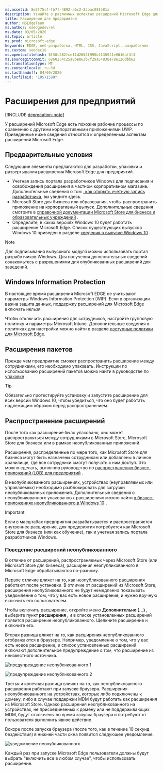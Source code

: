 ```yaml
---
ms.assetid: 8e2f75c4-fb7f-4892-a6c2-23bac081581a
description: Узнайте о различных аспектах расширений Microsoft Edge для предприятий и Узнайте, как они похожи на приложения UWP.
title: Расширения для предприятий
author: MSEdgeTeam
ms.author: msedgedevrel
ms.date: 03/05/2020
ms.topic: article
ms.prod: microsoft-edge
keywords: EDGE, веб-разработка, HTML, CSS, JavaScript, разработчик
ms.custom: seodec18
ms.openlocfilehash: 8f50c282fce11d2654f990bf135941e0616af3f3
ms.sourcegitcommit: 6860234c25a8be863b7f29a54838e78e120dbb62
ms.translationtype: MT
ms.contentlocale: ru-RU
ms.lasthandoff: 04/09/2020
ms.locfileid: "10571588"
---
```

# Расширения для предприятий  

[!INCLUDE [deprecation-note](includes/deprecation-note.md)]  

У расширений Microsoft Edge есть похожие рабочие процессы по сравнению с другими корпоративными приложениями UWP. Приведенные ниже сведения относятся к определенным аспектам расширений Microsoft Edge.

## Предварительные условия
Следующие элементы предлагаются для разработки, упаковки и развертывания расширения Microsoft Edge для предприятий.

+ Учетная запись портала разработчиков Windows для подписания и освобождения расширения в частном корпоративном магазине. Дополнительные сведения о том [, как открыть учетную запись разработчика,](/windows/uwp/publish/opening-a-developer-account) вы увидите здесь.
+ Microsoft Store для бизнеса или образования, чтобы распространить приложение на корпоративный выпуск. Дополнительные сведения смотрите в [справочной документации Microsoft Store для бизнеса и образовательных учреждений](/microsoft-store/) .
+ Определите, в каких версиях Windows 10 будет работать расширение Microsoft Edge. Список существующих выпусков Windows 10 приведен в разделе [сведения о выпуске Windows 10](https://www.microsoft.com/itpro/windows-10/release-information) .

> [!NOTE]
> Для подписывания выпускного модуля можно использовать портал разработчиков Windows. Для получения дополнительных сведений ознакомьтесь с разрешениями для опубликованных расширений для заведений.

## Windows Information Protection
В настоящее время расширения Microsoft EDGE не учитывают параметры Windows Information Protection (WIP). Если в организации важна защита данных, поддержку расширений для Microsoft Edge включать нельзя.

Чтобы отключить расширения для сотрудников, настройте групповую политику и параметры Microsoft Intune. Дополнительные сведения о политиках для настройки можно найти в разделе [доступные политики для Microsoft Edge](https://technet.microsoft.com/itpro/microsoft-edge/available-policies).

## Расширения пакетов
Прежде чем предприятие сможет распространить расширение между сотрудниками, его необходимо упаковать. Инструкции по использованию расширений пакетов можно найти в руководстве по [упаковке](./guides/packaging.md) .

> [!TIP]
> Обязательно протестируйте установку и запустите расширение для всех версий Windows 10, чтобы убедиться, что оно будет работать надлежащим образом перед распространением.

## Распространение расширений
После того как расширение было упаковано, оно может распространяться между сотрудниками в Microsoft Store, Microsoft Store для бизнеса или в рамках неопубликованных приложений.

Расширения, распределенные по мере того, как Microsoft Store для бизнеса могут быть назначены сотрудникам или добавлены в личное хранилище, где все сотрудники смогут получать к ним доступ. Это можно сделать, выполнив руководство по [распространению бизнес-приложений (LOB) для предприятий](https://msdn.microsoft.com/windows/uwp/publish/distribute-lob-apps-to-enterprises) .

В неопубликованного расширениях, устройствах (неуправляемых или управляемых) необходимо разблокировать для загрузки неопубликованных приложений. Дополнительные сведения о неопубликованного упакованных расширениях можно найти [в бизнес-приложениях неопубликованного в Windows 10](https://technet.microsoft.com/itpro/windows/deploy/sideload-apps-in-windows-10) .

> [!IMPORTANT]
> Если в масштабах предприятия разрабатывается и распространяется внутреннее расширение, для предприятия потребуется как Microsoft Store для бизнеса (или как обучение), так и учетная запись портала разработчиков Windows.

### Поведение расширений неопубликованного
В отличие от расширений, распространяемых через Microsoft Store (или Microsoft Store для бизнеса), расширения неопубликованного в Microsoft Edge обрабатываются по-разному.

Первое отличие влияет на то, как неопубликованного расширения работают после установки. В отличие от расширений из Microsoft Store, расширения неопубликованного не будут немедленно показывать уведомление о том, что у вас есть новое расширение, и нужно вручную включить его пользователем.

Чтобы включить расширение, откройте меню **Дополнительно (...)** , выберите пункт **расширения** , и в списке установленных расширений появится расширение неопубликованного. Щелкните расширение и включите его.

Вторая разница влияет на то, как расширения неопубликованного отображаются в браузере. Например, уведомление о том, что у вас есть новое расширение, и список установленных расширений включают дополнительное предупреждение о том, что расширение из неизвестного источника.

![предупреждение неопубликованного 1](./media/sideload-permissionflyout.PNG)

![предупреждение неопубликованного 2](./media/sideload-l1warning.PNG)

Третья и конечная разница влияют на то, как неопубликованного расширения работают при запуске браузера. Расширения неопубликованного на устройствах, которые либо подключены к домену, либо в случае поддержки MDM будут работать как расширения из Microsoft Store. Однако расширения неопубликованного на устройствах, не присоединенных к домену или не поддерживающих MDM, будут отключены во время запуска браузера и потребуют от пользователя выполнить явное действие.

Вскоре после запуска браузера (после того, как в течение 10 секунд бездействия) в нижней части окна появится следующее уведомление.

![уведомление неопубликованного](./media/sideload-scareUI.PNG)

Каждый раз при запуске Microsoft Edge пользователи должны будут выбрать "включить все в любом случае", чтобы использовать расширение.

